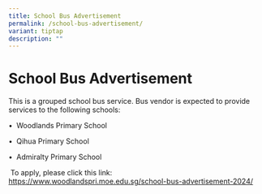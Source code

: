 ```yaml
---
title: School Bus Advertisement
permalink: /school-bus-advertisement/
variant: tiptap
description: ""
---
```

<h1>School Bus Advertisement</h1>
<p>This is a grouped school bus service. Bus vendor is expected to provide
services to the following schools:</p>
<p>•&nbsp;&nbsp;Woodlands Primary School</p>
<p>•&nbsp;&nbsp;Qihua Primary School</p>
<p>•&nbsp;&nbsp;Admiralty Primary School</p>
<p>&nbsp;To apply, please click this link: <a href="https://www.woodlandspri.moe.edu.sg/school-bus-advertisement-2024/" rel="noopener noreferrer nofollow" target="_blank">https://www.woodlandspri.moe.edu.sg/school-bus-advertisement-2024/</a>
</p>
<p>
<br>
</p>